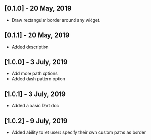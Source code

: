 ## [0.1.0] - 20 May, 2019

* Draw rectangular border around any widget.

## [0.1.1] - 20 May, 2019

* Added description

## [1.0.0] - 3 July, 2019

* Add more path options
* Added dash pattern option

## [1.0.1] - 3 July, 2019

* Added a basic Dart doc

## [1.0.2] - 9 July, 2019

* Added ability to let users specify their own custom paths as border